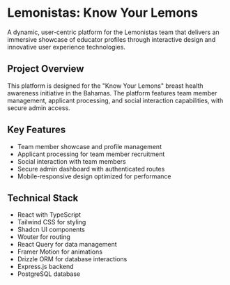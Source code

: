# Lemonistas: Know Your Lemons

A dynamic, user-centric platform for the Lemonistas team that delivers an immersive showcase of educator profiles through interactive design and innovative user experience technologies.

## Project Overview

This platform is designed for the "Know Your Lemons" breast health awareness initiative in the Bahamas. The platform features team member management, applicant processing, and social interaction capabilities, with secure admin access.

## Key Features

- Team member showcase and profile management
- Applicant processing for team member recruitment
- Social interaction with team members
- Secure admin dashboard with authenticated routes
- Mobile-responsive design optimized for performance

## Technical Stack

- React with TypeScript
- Tailwind CSS for styling
- Shadcn UI components
- Wouter for routing
- React Query for data management
- Framer Motion for animations
- Drizzle ORM for database interactions
- Express.js backend
- PostgreSQL database